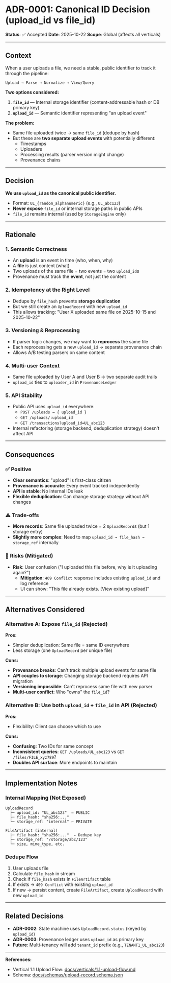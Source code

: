 # ADR-0001: Canonical ID Decision (upload_id vs file_id)

**Status**: ✅ Accepted
**Date**: 2025-10-22
**Scope**: Global (affects all verticals)

---

## Context

When a user uploads a file, we need a stable, public identifier to track it through the pipeline:

```
Upload → Parse → Normalize → View/Query
```

**Two options considered:**

1. **`file_id`** — Internal storage identifier (content-addressable hash or DB primary key)
2. **`upload_id`** — Semantic identifier representing "an upload event"

**The problem:**
- Same file uploaded twice → same `file_id` (dedupe by hash)
- But these are **two separate upload events** with potentially different:
  - Timestamps
  - Uploaders
  - Processing results (parser version might change)
  - Provenance chains

---

## Decision

**We use `upload_id` as the canonical public identifier.**

- Format: `UL_{random_alphanumeric}` (e.g., `UL_abc123`)
- **Never expose** `file_id` or internal storage paths in public APIs
- `file_id` remains internal (used by `StorageEngine` only)

---

## Rationale

### 1. Semantic Correctness
- An **upload** is an event in time (who, when, why)
- A **file** is just content (what)
- Two uploads of the same file = two events = two `upload_id`s
- Provenance must track the **event**, not just the content

### 2. Idempotency at the Right Level
- Dedupe by `file_hash` prevents **storage duplication**
- But we still create an `UploadRecord` with new `upload_id`
- This allows tracking: "User X uploaded same file on 2025-10-15 and 2025-10-22"

### 3. Versioning & Reprocessing
- If parser logic changes, we may want to **reprocess** the same file
- Each reprocessing gets a new `upload_id` → separate provenance chain
- Allows A/B testing parsers on same content

### 4. Multi-user Context
- Same file uploaded by User A and User B → two separate audit trails
- `upload_id` ties to `uploader_id` in `ProvenanceLedger`

### 5. API Stability
- Public API uses `upload_id` everywhere:
  - `POST /uploads → { upload_id }`
  - `GET /uploads/:upload_id`
  - `GET /transactions?upload_id=UL_abc123`
- Internal refactoring (storage backend, deduplication strategy) doesn't affect API

---

## Consequences

### ✅ Positive

- **Clear semantics**: "upload" is first-class citizen
- **Provenance is accurate**: Every event tracked independently
- **API is stable**: No internal IDs leak
- **Flexible deduplication**: Can change storage strategy without API changes

### ⚠️ Trade-offs

- **More records**: Same file uploaded twice = 2 `UploadRecord`s (but 1 storage entry)
- **Slightly more complex**: Need to map `upload_id → file_hash → storage_ref` internally

### 🔴 Risks (Mitigated)

- **Risk**: User confusion ("I uploaded this file before, why is it uploading again?")
  - **Mitigation**: `409 Conflict` response includes existing `upload_id` and log reference
  - UI can show: "This file already exists. [View existing upload]"

---

## Alternatives Considered

### Alternative A: Expose `file_id` (Rejected)

**Pros:**
- Simpler deduplication: Same file = same ID everywhere
- Less storage (one `UploadRecord` per unique file)

**Cons:**
- **Provenance breaks**: Can't track multiple upload events for same file
- **API couples to storage**: Changing storage backend requires API migration
- **Versioning impossible**: Can't reprocess same file with new parser
- **Multi-user conflict**: Who "owns" the `file_id`?

### Alternative B: Use both `upload_id` + `file_id` in API (Rejected)

**Pros:**
- Flexibility: Client can choose which to use

**Cons:**
- **Confusing**: Two IDs for same concept
- **Inconsistent queries**: `GET /uploads/UL_abc123` vs `GET /files/FILE_xyz789`?
- **Doubles API surface**: More endpoints to maintain

---

## Implementation Notes

### Internal Mapping (Not Exposed)

```
UploadRecord
  ├─ upload_id: "UL_abc123"  ← PUBLIC
  ├─ file_hash: "sha256:..."
  └─ storage_ref: "internal" ← PRIVATE

FileArtifact (internal)
  ├─ file_hash: "sha256:..."  ← Dedupe key
  ├─ storage_ref: "/storage/abc/123"
  └─ size, mime_type, etc.
```

### Dedupe Flow

1. User uploads file
2. Calculate `file_hash` in stream
3. Check if `file_hash` exists in `FileArtifact` table
4. If exists → `409 Conflict` with existing `upload_id`
5. If new → persist content, create `FileArtifact`, create `UploadRecord` with new `upload_id`

---

## Related Decisions

- **ADR-0002**: State machine uses `UploadRecord.status` (keyed by `upload_id`)
- **ADR-0003**: Provenance ledger uses `upload_id` as primary key
- **Future**: Multi-tenancy will add `tenant_id` prefix (e.g., `TENANT1_UL_abc123`)

---

**References:**
- Vertical 1.1 Upload Flow: [docs/verticals/1.1-upload-flow.md](../verticals/1.1-upload-flow.md)
- Schema: [docs/schemas/upload-record.schema.json](../schemas/upload-record.schema.json)
